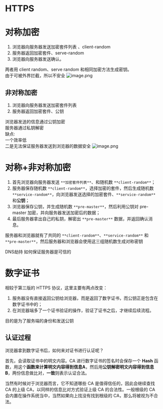 
# HTTPS
# 对称加密
1. 浏览器向服务器发送加密套件列表 、client-random
1. 服务器返回加密套件、serve-random
1. 浏览器向服务器发送确认。

两者用 client random、serve random 和相同加密方法生成密钥。<br />由于可被外界拦截，所以不安全
![image.png](../../assets/1648038683111-12bd9740-b8a5-4d5b-a62d-7e56bbe30eb2.png)

## 非对称加密

1. 浏览器向服务器发送加密套件列表
1. 服务器返回加密套件、公钥

浏览器发送的信息通过公钥加密<br />服务器通过私钥解密<br />缺点:<br />一个效率低<br />二是无法保证服务器发送到浏览器的数据安全
![image.png](../../assets/1648039140116-1a205c66-7d09-4311-9104-d811be7ad709.png)

# 对称+非对称加密

1. 首先浏览器向服务器发送 `**加密套件列表**`、和随机数 `**client-random**`；
1. 服务器保存随机数 `**client-random**`，选择加密的套件，然后生成随机数 `**service-random**`，向浏览器发送选择的加密套件、`**service-random**` 和**公钥**；
1. 浏览器保存公钥，并生成随机数 `**pre-master**`，然后利用公钥对 pre-master 加密，并向服务器发送加密后的数据；
1. 最后服务器拿出自己的私钥，解密出 `**pre-master**` 数据，并返回确认消息。

服务器和浏览器就有了共同的 `**client-random**`、`**service-random**` 和 `**pre-master**`，然后服务器和浏览器会使用这三组随机数生成对称密钥

DNS劫持 如何保证服务器是可信的

# 数字证书
相较于第三版的 HTTPS 协议，这里主要有两点改变：

1. 服务器没有直接返回公钥给浏览器，而是返回了数字证书，而公钥正是包含在数字证书中的；
2. 在浏览器端多了一个证书验证的操作，验证了证书之后，才继续后续流程。


目的是为了服务端的身份和发送公钥

## 认证过程

浏览器拿到数字证书后，如何来对证书进行认证呢？

首先，会读取证书中的明文内容。CA 进行数字证书的签名时会保存一个 **Hash** 函数，用这个**函数来计算明文内容得到信息A**，然后用**公钥解密明文内容得到信息B**，两份信息做比对，**一致**则表示认证合法。

当然有时候对于浏览器而言，它不知道哪些 CA 是值得信任的，因此会继续查找 CA 的上级 CA，以同样的信息比对方式验证上级 CA 的合法性。一般根级的 CA 会内置在操作系统当中，当然如果向上找没有找到根级的 CA，那么将被视为不合法。
